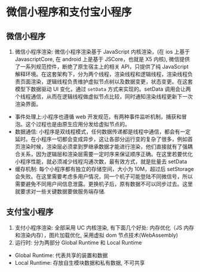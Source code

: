 # 微信小程序和支付宝小程序

## 微信小程序

1. 微信小程序渲染: 微信小程序渲染基于 JavaScript 内核渲染，(在 ios 上基于 JavascriptCore, 在 android 上是基于 JSCore，也就是 X5 内核), 微信提供了一系列规范控件，断绝了原生宿主上的相关 API，只提供了纯 JavaScript 解释环境。在这套架构下，分为两个线程，渲染线程和逻辑线程，渲染线程负责页面渲染，逻辑线程负责维护虚拟节点树以及数据变更，状态变更。在这套模型下数据驱动 UI 变化，通过 `setData` 方式来实现的。setData 调用会让两个线程通信，从而在逻辑线程做虚拟节点比较，同时通知渲染线程更新下一次渲染界面。

- 事件处理上:小程序也遵循 web 开发规范，有两种事件监听机制，捕获和冒泡。这个过程也是由原生应用分发给虚拟节点的。
- 数据通信: 小程序是双线程模式，任何数据传递都是线程中通信，都会有一定延时。在小程序一切都会变成异步，这让各部分运行变的复杂了很多，例如首页渲染时候，渲染层必须拿到罗继承数据才能进行渲染，他们直接就有了强耦合关系，因为逻辑层和渲染层需要一定时序来保证顺序正确。在这里若要优化小程序性能，就必须减少线程沟通次数，最有效方式，就是批量去 setData
- 缓存机制: 每个小程序都有独立的存储空间，大小为 10M，超过后 setStorage 会失败。在这里需要考虑多用户情况，同一个机子可能登陆不同微信号，所以需要避免不同用户间信息泄露。更换机子后，原有数据不可以同步过去。这里就要求对一些关键数据要做服务端存储.

## 支付宝小程序

1. 支付小程序渲染: 全部采用 UC 内核渲染, 有下面几个好处: 内存优化（JS 内存和渲染内存），图片加载优化, 采用虚拟 dom 节点技术(WebAssembly)
2. 运行时: 分为两部分 Global Runtime 和 Local Runtime

- Global Runtime: 代表共享的装置和数据
- Local Runtime: 存放自生模块数据和私有数据, 不可共享
